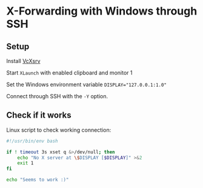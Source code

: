 # X-Forwarding with Windows through SSH

## Setup

Install [VcXsrv](https://sourceforge.net/projects/vcxsrv/)

Start `XLaunch` with enabled clipboard and monitor 1

Set the Windows environment variable `DISPLAY="127.0.0.1:1.0"`

Connect through SSH with the `-Y` option.

## Check if it works

Linux script to check working connection:

```bash
#!/usr/bin/env bash

if ! timeout 3s xset q &>/dev/null; then
    echo "No X server at \$DISPLAY [$DISPLAY]" >&2
    exit 1
fi

echo "Seems to work :)"
```
